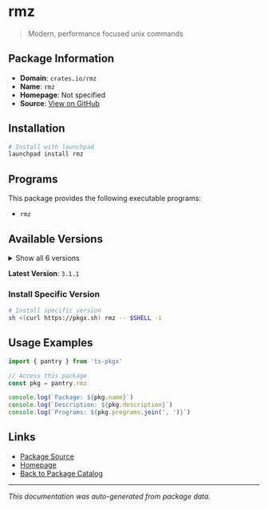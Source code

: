 # rmz

> Modern, performance focused unix commands

## Package Information

- **Domain**: `crates.io/rmz`
- **Name**: `rmz`
- **Homepage**: Not specified
- **Source**: [View on GitHub](https://github.com/pkgxdev/pantry/tree/main/projects/crates.io/rmz/package.yml)

## Installation

```bash
# Install with launchpad
launchpad install rmz
```

## Programs

This package provides the following executable programs:

- `rmz`

## Available Versions

<details>
<summary>Show all 6 versions</summary>

- `3.1.1`, `3.1.0`, `3.0.1`, `3.0.0`, `2.2.0`
- `2.1.0`

</details>

**Latest Version**: `3.1.1`

### Install Specific Version

```bash
# Install specific version
sh <(curl https://pkgx.sh) rmz -- $SHELL -i
```

## Usage Examples

```typescript
import { pantry } from 'ts-pkgx'

// Access this package
const pkg = pantry.rmz

console.log(`Package: ${pkg.name}`)
console.log(`Description: ${pkg.description}`)
console.log(`Programs: ${pkg.programs.join(', ')}`)
```

## Links

- [Package Source](https://github.com/pkgxdev/pantry/tree/main/projects/crates.io/rmz/package.yml)
- [Homepage](#)
- [Back to Package Catalog](../../../package-catalog.md)

---

*This documentation was auto-generated from package data.*
